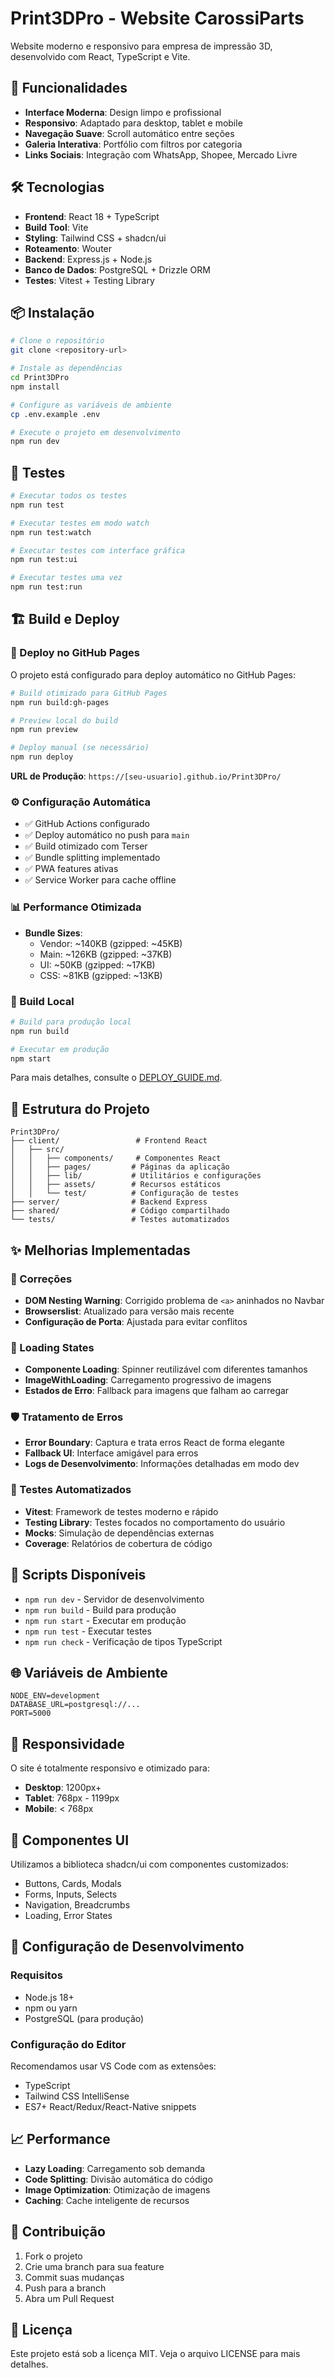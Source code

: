 # Print3DPro - Website CarossiParts

Website moderno e responsivo para empresa de impressão 3D, desenvolvido com React, TypeScript e Vite.

## 🚀 Funcionalidades

- **Interface Moderna**: Design limpo e profissional
- **Responsivo**: Adaptado para desktop, tablet e mobile
- **Navegação Suave**: Scroll automático entre seções
- **Galeria Interativa**: Portfólio com filtros por categoria
- **Links Sociais**: Integração com WhatsApp, Shopee, Mercado Livre

## 🛠️ Tecnologias

- **Frontend**: React 18 + TypeScript
- **Build Tool**: Vite
- **Styling**: Tailwind CSS + shadcn/ui
- **Roteamento**: Wouter
- **Backend**: Express.js + Node.js
- **Banco de Dados**: PostgreSQL + Drizzle ORM
- **Testes**: Vitest + Testing Library

## 📦 Instalação

```bash
# Clone o repositório
git clone <repository-url>

# Instale as dependências
cd Print3DPro
npm install

# Configure as variáveis de ambiente
cp .env.example .env

# Execute o projeto em desenvolvimento
npm run dev
```

## 🧪 Testes

```bash
# Executar todos os testes
npm run test

# Executar testes em modo watch
npm run test:watch

# Executar testes com interface gráfica
npm run test:ui

# Executar testes uma vez
npm run test:run
```

## 🏗️ Build e Deploy

### 🚀 Deploy no GitHub Pages

O projeto está configurado para deploy automático no GitHub Pages:

```bash
# Build otimizado para GitHub Pages
npm run build:gh-pages

# Preview local do build
npm run preview

# Deploy manual (se necessário)
npm run deploy
```

**URL de Produção**: `https://[seu-usuario].github.io/Print3DPro/`

### ⚙️ Configuração Automática
- ✅ GitHub Actions configurado
- ✅ Deploy automático no push para `main`
- ✅ Build otimizado com Terser
- ✅ Bundle splitting implementado
- ✅ PWA features ativas
- ✅ Service Worker para cache offline

### 📊 Performance Otimizada
- **Bundle Sizes**:
  - Vendor: ~140KB (gzipped: ~45KB)
  - Main: ~126KB (gzipped: ~37KB)
  - UI: ~50KB (gzipped: ~17KB)
  - CSS: ~81KB (gzipped: ~13KB)

### 🔧 Build Local
```bash
# Build para produção local
npm run build

# Executar em produção
npm start
```

Para mais detalhes, consulte o [DEPLOY_GUIDE.md](./DEPLOY_GUIDE.md).

## 📁 Estrutura do Projeto

```
Print3DPro/
├── client/                 # Frontend React
│   ├── src/
│   │   ├── components/     # Componentes React
│   │   ├── pages/         # Páginas da aplicação
│   │   ├── lib/           # Utilitários e configurações
│   │   ├── assets/        # Recursos estáticos
│   │   └── test/          # Configuração de testes
├── server/                # Backend Express
├── shared/                # Código compartilhado
└── tests/                 # Testes automatizados
```

## ✨ Melhorias Implementadas

### 🐛 Correções
- **DOM Nesting Warning**: Corrigido problema de `<a>` aninhados no Navbar
- **Browserslist**: Atualizado para versão mais recente
- **Configuração de Porta**: Ajustada para evitar conflitos

### 🔄 Loading States
- **Componente Loading**: Spinner reutilizável com diferentes tamanhos
- **ImageWithLoading**: Carregamento progressivo de imagens
- **Estados de Erro**: Fallback para imagens que falham ao carregar

### 🛡️ Tratamento de Erros
- **Error Boundary**: Captura e trata erros React de forma elegante
- **Fallback UI**: Interface amigável para erros
- **Logs de Desenvolvimento**: Informações detalhadas em modo dev

### 🧪 Testes Automatizados
- **Vitest**: Framework de testes moderno e rápido
- **Testing Library**: Testes focados no comportamento do usuário
- **Mocks**: Simulação de dependências externas
- **Coverage**: Relatórios de cobertura de código

## 🎯 Scripts Disponíveis

- `npm run dev` - Servidor de desenvolvimento
- `npm run build` - Build para produção
- `npm run start` - Executar em produção
- `npm run test` - Executar testes
- `npm run check` - Verificação de tipos TypeScript

## 🌐 Variáveis de Ambiente

```env
NODE_ENV=development
DATABASE_URL=postgresql://...
PORT=5000
```

## 📱 Responsividade

O site é totalmente responsivo e otimizado para:
- **Desktop**: 1200px+
- **Tablet**: 768px - 1199px
- **Mobile**: < 768px

## 🎨 Componentes UI

Utilizamos a biblioteca shadcn/ui com componentes customizados:
- Buttons, Cards, Modals
- Forms, Inputs, Selects
- Navigation, Breadcrumbs
- Loading, Error States

## 🔧 Configuração de Desenvolvimento

### Requisitos
- Node.js 18+
- npm ou yarn
- PostgreSQL (para produção)

### Configuração do Editor
Recomendamos usar VS Code com as extensões:
- TypeScript
- Tailwind CSS IntelliSense
- ES7+ React/Redux/React-Native snippets

## 📈 Performance

- **Lazy Loading**: Carregamento sob demanda
- **Code Splitting**: Divisão automática do código
- **Image Optimization**: Otimização de imagens
- **Caching**: Cache inteligente de recursos

## 🤝 Contribuição

1. Fork o projeto
2. Crie uma branch para sua feature
3. Commit suas mudanças
4. Push para a branch
5. Abra um Pull Request

## 📄 Licença

Este projeto está sob a licença MIT. Veja o arquivo LICENSE para mais detalhes.